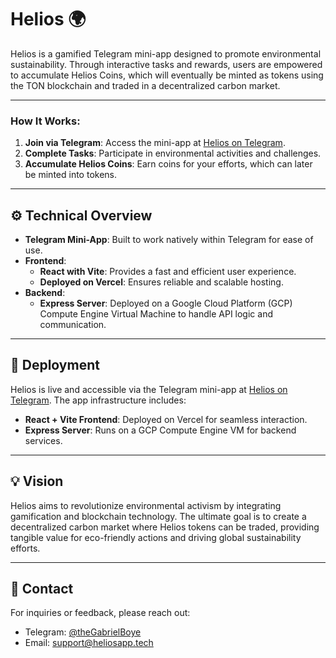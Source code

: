 # Helios 🌍

Helios is a gamified Telegram mini-app designed to promote environmental sustainability. Through interactive tasks and rewards, users are empowered to accumulate Helios Coins, which will eventually be minted as tokens using the TON blockchain and traded in a decentralized carbon market.

---
### How It Works:
1. **Join via Telegram**: Access the mini-app at [Helios on Telegram](https://t.me/HeeliossBot/Helios).
2. **Complete Tasks**: Participate in environmental activities and challenges.
3. **Accumulate Helios Coins**: Earn coins for your efforts, which can later be minted into tokens.

---

## ⚙️ Technical Overview

- **Telegram Mini-App**: Built to work natively within Telegram for ease of use.
- **Frontend**:
  - **React with Vite**: Provides a fast and efficient user experience.
  - **Deployed on Vercel**: Ensures reliable and scalable hosting.
- **Backend**:
  - **Express Server**: Deployed on a Google Cloud Platform (GCP) Compute Engine Virtual Machine to handle API logic and communication.

---

## 🌟 Deployment

Helios is live and accessible via the Telegram mini-app at [Helios on Telegram](https://t.me/HeeliossBot/Helios). The app infrastructure includes:

- **React + Vite Frontend**: Deployed on Vercel for seamless interaction.
- **Express Server**: Runs on a GCP Compute Engine VM for backend services.

---

## 💡 Vision

Helios aims to revolutionize environmental activism by integrating gamification and blockchain technology. The ultimate goal is to create a decentralized carbon market where Helios tokens can be traded, providing tangible value for eco-friendly actions and driving global sustainability efforts.

---

## 💬 Contact

For inquiries or feedback, please reach out:

- Telegram: [@theGabrielBoye](https://t.me/TheGabrielBoye)
- Email: [support@heliosapp.tech](mailto:support@heliosapp.tech)
